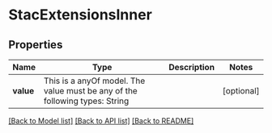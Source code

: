 # StacExtensionsInner



## Properties
Name | Type | Description | Notes
------------ | ------------- | ------------- | -------------
**value** | This is a anyOf model. The value must be any of the following types: String |  | [optional] 





[[Back to Model list]](../README.md#models) [[Back to API list]](../README.md#api-endpoints) [[Back to README]](../README.md)


